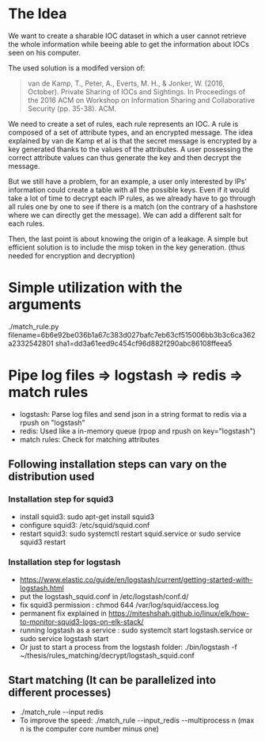 # The Idea

We want to create a sharable IOC dataset in which a user cannot retrieve the whole information while beeing able to get the information about IOCs seen on his computer.

The used solution is a modifed version of:
> van de Kamp, T., Peter, A., Everts, M. H., & Jonker, W. (2016, October). Private Sharing of IOCs and Sightings. In Proceedings of the 2016 ACM on Workshop on Information Sharing and Collaborative Security (pp. 35-38). ACM.

We need to create a set of rules, each rule represents an IOC. A rule is composed of a set of attribute types, and an encrypted message. The idea explained by van de Kamp et al is that the secret message is encrypted by a key generated thanks to the values of the attributes. A user possessing the correct attribute values can thus generate the key and then decrypt the message.

But we still have a problem, for an example, a user only interested by IPs' information could create a table with all the possible keys. Even if it would take a lot of time to decrypt each IP rules, as we already have to go through all rules one by one to see if there is a match (on the contrary of a hashstore where we can directly get the message). We can add a different salt for each rules.

Then, the last point is about knowing the origin of a leakage. A simple but efficient solution is to include the misp token in the key generation. (thus needed for encryption and decryption)

# Simple utilization with the arguments
./match_rule.py filename=6b6e92be036b1a67c383d027bafc7eb63cf515006bb3b3c6ca362a2332542801 sha1=dd3a61eed9c454cf96d882f290abc86108ffeea5


# Pipe log files => logstash => redis => match rules
- logstash: Parse log files and send json in a string format to redis via a rpush on "logstash"
- redis: Used like a in-memory queue (rpop and rpush on key="logstash")
- match rules: Check for matching attributes

## Following installation steps can vary on the distribution used
### Installation step for squid3
- install squid3: sudo apt-get install squid3
- configure squid3: /etc/squid/squid.conf
- restart squid3: sudo systemctl restart squid.service or sudo service squid3 restart

### Installation step for logstash

- https://www.elastic.co/guide/en/logstash/current/getting-started-with-logstash.html
- put the logstash_squid.conf in /etc/logstash/conf.d/
- fix squid3 permission : chmod 644 /var/log/squid/access.log
- permanent fix explained in https://miteshshah.github.io/linux/elk/how-to-monitor-squid3-logs-on-elk-stack/
- running logstash as a service : sudo systemclt start logstash.service or sudo service logstash start
- Or just to start a process from the logstash folder: ./bin/logstash -f ~/thesis/rules_matching/decrypt/logstash_squid.conf

## Start matching (It can be parallelized into different processes)
- ./match_rule --input redis
- To improve the speed: ./match_rule --input_redis --multiprocess n (max n is the computer core number minus one)
